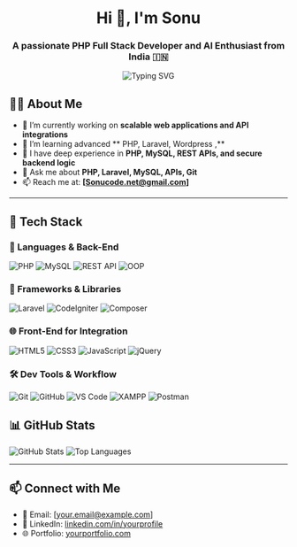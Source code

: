 <h1 align="center">Hi 👋, I'm Sonu</h1>
<h3 align="center">A passionate PHP Full Stack Developer and AI Enthusiast from India 🇮🇳</h3>

<p align="center">
  <img src="https://readme-typing-svg.herokuapp.com?font=Fira+Code&weight=500&size=24&pause=1000&color=00C5FF&center=true&vCenter=true&width=435&lines=Full+Stack+PHP+Developer;AI+Explorer+%7C+ML+Beginner;Open+Source+Lover+%F0%9F%92%9A;Always+Learning+%E2%9C%8C%EF%B8%8F" alt="Typing SVG" />
</p>


## 🧑‍💻 About Me

- 🔭 I’m currently working on **scalable web applications and API integrations**
- 🌱 I’m learning advanced ** PHP, Laravel, Wordpress ,**
- 🧠 I have deep experience in **PHP, MySQL, REST APIs, and secure backend logic**
- 💬 Ask me about **PHP, Laravel, MySQL, APIs, Git**
- 📫 Reach me at: **[Sonucode.net@gmail.com]**


---

## 💼 Tech Stack

### 🧠 Languages & Back-End
![PHP](https://img.shields.io/badge/-PHP-777BB4?style=flat&logo=php&logoColor=white)
![MySQL](https://img.shields.io/badge/-MySQL-4479A1?style=flat&logo=mysql&logoColor=white)
![REST API](https://img.shields.io/badge/-REST%20API-blue?style=flat)
![OOP](https://img.shields.io/badge/-OOP-8A2BE2?style=flat)

### 🔧 Frameworks & Libraries
![Laravel](https://img.shields.io/badge/-Laravel-F55247?style=flat&logo=laravel&logoColor=white)
![CodeIgniter](https://img.shields.io/badge/-CodeIgniter-EF4223?style=flat&logo=codeigniter)
![Composer](https://img.shields.io/badge/-Composer-885630?style=flat&logo=composer&logoColor=white)

### 🌐 Front-End for Integration
![HTML5](https://img.shields.io/badge/-HTML5-E34F26?style=flat&logo=html5&logoColor=white)
![CSS3](https://img.shields.io/badge/-CSS3-1572B6?style=flat&logo=css3&logoColor=white)
![JavaScript](https://img.shields.io/badge/-JavaScript-F7DF1E?style=flat&logo=javascript&logoColor=black)
![jQuery](https://img.shields.io/badge/-jQuery-0769AD?style=flat&logo=jquery&logoColor=white)

### 🛠 Dev Tools & Workflow
![Git](https://img.shields.io/badge/-Git-F05032?style=flat&logo=git&logoColor=white)
![GitHub](https://img.shields.io/badge/-GitHub-181717?style=flat&logo=github)
![VS Code](https://img.shields.io/badge/-VS%20Code-007ACC?style=flat&logo=visual-studio-code)
![XAMPP](https://img.shields.io/badge/-XAMPP-FB7A24?style=flat&logo=xampp)
![Postman](https://img.shields.io/badge/-Postman-FF6C37?style=flat&logo=postman)

## 📊 GitHub Stats

![GitHub Stats](https://github-readme-stats.vercel.app/api?username=yourusername&show_icons=true&theme=dark)
![Top Languages](https://github-readme-stats.vercel.app/api/top-langs/?username=yourusername&layout=compact&theme=dark)

---

## 📫 Connect with Me

- 📧 Email: [your.email@example.com]
- 💼 LinkedIn: [linkedin.com/in/yourprofile](https://linkedin.com/in/yourprofile)
- 🌐 Portfolio: [yourportfolio.com](https://yourportfolio.com)


